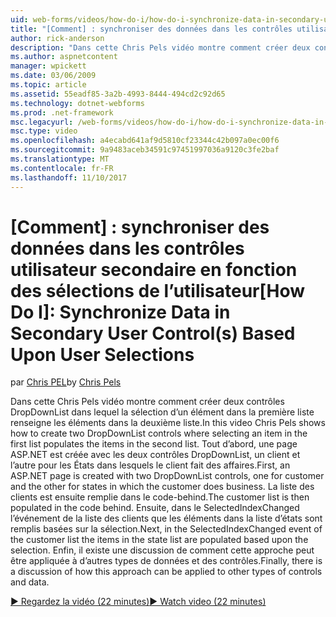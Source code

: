 ```yaml
---
uid: web-forms/videos/how-do-i/how-do-i-synchronize-data-in-secondary-user-controls-based-upon-user-selections
title: "[Comment] : synchroniser des données dans les contrôles utilisateur secondaire en fonction des sélections de l’utilisateur | Documents Microsoft"
author: rick-anderson
description: "Dans cette Chris Pels vidéo montre comment créer deux contrôles DropDownList dans lequel la sélection d’un élément dans la première liste renseigne les éléments dans la deuxième liste. Premier..."
ms.author: aspnetcontent
manager: wpickett
ms.date: 03/06/2009
ms.topic: article
ms.assetid: 55eadf85-3a2b-4993-8444-494cd2c92d65
ms.technology: dotnet-webforms
ms.prod: .net-framework
msc.legacyurl: /web-forms/videos/how-do-i/how-do-i-synchronize-data-in-secondary-user-controls-based-upon-user-selections
msc.type: video
ms.openlocfilehash: a4ecabd641af9d5810cf23344c42b097a0ec00f6
ms.sourcegitcommit: 9a9483aceb34591c97451997036a9120c3fe2baf
ms.translationtype: MT
ms.contentlocale: fr-FR
ms.lasthandoff: 11/10/2017
---
```

<a name="how-do-i-synchronize-data-in-secondary-user-controls-based-upon-user-selections"></a><span data-ttu-id="99fa4-104">[Comment] : synchroniser des données dans les contrôles utilisateur secondaire en fonction des sélections de l’utilisateur</span><span class="sxs-lookup"><span data-stu-id="99fa4-104">[How Do I]: Synchronize Data in Secondary User Control(s) Based Upon User Selections</span></span>
====================
<span data-ttu-id="99fa4-105">par [Chris PEL](https://twitter.com/chrispels)</span><span class="sxs-lookup"><span data-stu-id="99fa4-105">by [Chris Pels](https://twitter.com/chrispels)</span></span>

<span data-ttu-id="99fa4-106">Dans cette Chris Pels vidéo montre comment créer deux contrôles DropDownList dans lequel la sélection d’un élément dans la première liste renseigne les éléments dans la deuxième liste.</span><span class="sxs-lookup"><span data-stu-id="99fa4-106">In this video Chris Pels shows how to create two DropDownList controls where selecting an item in the first list populates the items in the second list.</span></span> <span data-ttu-id="99fa4-107">Tout d’abord, une page ASP.NET est créée avec les deux contrôles DropDownList, un client et l’autre pour les États dans lesquels le client fait des affaires.</span><span class="sxs-lookup"><span data-stu-id="99fa4-107">First, an ASP.NET page is created with two DropDownList controls, one for customer and the other for states in which the customer does business.</span></span> <span data-ttu-id="99fa4-108">La liste des clients est ensuite remplie dans le code-behind.</span><span class="sxs-lookup"><span data-stu-id="99fa4-108">The customer list is then populated in the code behind.</span></span> <span data-ttu-id="99fa4-109">Ensuite, dans le SelectedIndexChanged l’événement de la liste des clients que les éléments dans la liste d’états sont remplis basées sur la sélection.</span><span class="sxs-lookup"><span data-stu-id="99fa4-109">Next, in the SelectedIndexChanged event of the customer list the items in the state list are populated based upon the selection.</span></span> <span data-ttu-id="99fa4-110">Enfin, il existe une discussion de comment cette approche peut être appliquée à d’autres types de données et des contrôles.</span><span class="sxs-lookup"><span data-stu-id="99fa4-110">Finally, there is a discussion of how this approach can be applied to other types of controls and data.</span></span>

[<span data-ttu-id="99fa4-111">&#9654; Regardez la vidéo (22 minutes)</span><span class="sxs-lookup"><span data-stu-id="99fa4-111">&#9654; Watch video (22 minutes)</span></span>](https://channel9.msdn.com/Blogs/ASP-NET-Site-Videos/how-do-i-synchronize-data-in-secondary-user-controls-based-upon-user-selections)
